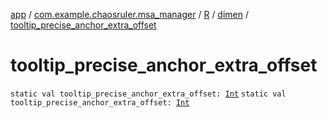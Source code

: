 [app](../../../index.md) / [com.example.chaosruler.msa_manager](../../index.md) / [R](../index.md) / [dimen](index.md) / [tooltip_precise_anchor_extra_offset](.)

# tooltip_precise_anchor_extra_offset

`static val tooltip_precise_anchor_extra_offset: `[`Int`](https://kotlinlang.org/api/latest/jvm/stdlib/kotlin/-int/index.html)
`static val tooltip_precise_anchor_extra_offset: `[`Int`](https://kotlinlang.org/api/latest/jvm/stdlib/kotlin/-int/index.html)